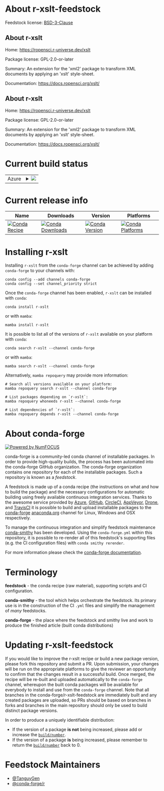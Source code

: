 About r-xslt-feedstock
======================

Feedstock license: [BSD-3-Clause](https://github.com/conda-forge/r-xslt-feedstock/blob/main/LICENSE.txt)


About r-xslt
------------

Home: https://ropensci.r-universe.dev/xslt

Package license: GPL-2.0-or-later

Summary: An extension for the 'xml2' package to transform XML documents by applying an 'xslt' style-sheet.

Documentation: https://docs.ropensci.org/xslt/

About r-xslt
------------

Home: https://ropensci.r-universe.dev/xslt

Package license: GPL-2.0-or-later

Summary: An extension for the 'xml2' package to transform XML documents by applying an 'xslt' style-sheet.

Documentation: https://docs.ropensci.org/xslt/

Current build status
====================


<table>
    
  <tr>
    <td>Azure</td>
    <td>
      <details>
        <summary>
          <a href="https://dev.azure.com/conda-forge/feedstock-builds/_build/latest?definitionId=19752&branchName=main">
            <img src="https://dev.azure.com/conda-forge/feedstock-builds/_apis/build/status/r-xslt-feedstock?branchName=main">
          </a>
        </summary>
        <table>
          <thead><tr><th>Variant</th><th>Status</th></tr></thead>
          <tbody><tr>
              <td>linux_64_r_base4.3</td>
              <td>
                <a href="https://dev.azure.com/conda-forge/feedstock-builds/_build/latest?definitionId=19752&branchName=main">
                  <img src="https://dev.azure.com/conda-forge/feedstock-builds/_apis/build/status/r-xslt-feedstock?branchName=main&jobName=linux&configuration=linux%20linux_64_r_base4.3" alt="variant">
                </a>
              </td>
            </tr><tr>
              <td>linux_64_r_base4.4</td>
              <td>
                <a href="https://dev.azure.com/conda-forge/feedstock-builds/_build/latest?definitionId=19752&branchName=main">
                  <img src="https://dev.azure.com/conda-forge/feedstock-builds/_apis/build/status/r-xslt-feedstock?branchName=main&jobName=linux&configuration=linux%20linux_64_r_base4.4" alt="variant">
                </a>
              </td>
            </tr><tr>
              <td>linux_aarch64_r_base4.3</td>
              <td>
                <a href="https://dev.azure.com/conda-forge/feedstock-builds/_build/latest?definitionId=19752&branchName=main">
                  <img src="https://dev.azure.com/conda-forge/feedstock-builds/_apis/build/status/r-xslt-feedstock?branchName=main&jobName=linux&configuration=linux%20linux_aarch64_r_base4.3" alt="variant">
                </a>
              </td>
            </tr><tr>
              <td>linux_aarch64_r_base4.4</td>
              <td>
                <a href="https://dev.azure.com/conda-forge/feedstock-builds/_build/latest?definitionId=19752&branchName=main">
                  <img src="https://dev.azure.com/conda-forge/feedstock-builds/_apis/build/status/r-xslt-feedstock?branchName=main&jobName=linux&configuration=linux%20linux_aarch64_r_base4.4" alt="variant">
                </a>
              </td>
            </tr><tr>
              <td>linux_ppc64le_r_base4.3</td>
              <td>
                <a href="https://dev.azure.com/conda-forge/feedstock-builds/_build/latest?definitionId=19752&branchName=main">
                  <img src="https://dev.azure.com/conda-forge/feedstock-builds/_apis/build/status/r-xslt-feedstock?branchName=main&jobName=linux&configuration=linux%20linux_ppc64le_r_base4.3" alt="variant">
                </a>
              </td>
            </tr><tr>
              <td>linux_ppc64le_r_base4.4</td>
              <td>
                <a href="https://dev.azure.com/conda-forge/feedstock-builds/_build/latest?definitionId=19752&branchName=main">
                  <img src="https://dev.azure.com/conda-forge/feedstock-builds/_apis/build/status/r-xslt-feedstock?branchName=main&jobName=linux&configuration=linux%20linux_ppc64le_r_base4.4" alt="variant">
                </a>
              </td>
            </tr><tr>
              <td>osx_64_r_base4.3</td>
              <td>
                <a href="https://dev.azure.com/conda-forge/feedstock-builds/_build/latest?definitionId=19752&branchName=main">
                  <img src="https://dev.azure.com/conda-forge/feedstock-builds/_apis/build/status/r-xslt-feedstock?branchName=main&jobName=osx&configuration=osx%20osx_64_r_base4.3" alt="variant">
                </a>
              </td>
            </tr><tr>
              <td>osx_64_r_base4.4</td>
              <td>
                <a href="https://dev.azure.com/conda-forge/feedstock-builds/_build/latest?definitionId=19752&branchName=main">
                  <img src="https://dev.azure.com/conda-forge/feedstock-builds/_apis/build/status/r-xslt-feedstock?branchName=main&jobName=osx&configuration=osx%20osx_64_r_base4.4" alt="variant">
                </a>
              </td>
            </tr><tr>
              <td>osx_arm64_r_base4.3</td>
              <td>
                <a href="https://dev.azure.com/conda-forge/feedstock-builds/_build/latest?definitionId=19752&branchName=main">
                  <img src="https://dev.azure.com/conda-forge/feedstock-builds/_apis/build/status/r-xslt-feedstock?branchName=main&jobName=osx&configuration=osx%20osx_arm64_r_base4.3" alt="variant">
                </a>
              </td>
            </tr><tr>
              <td>osx_arm64_r_base4.4</td>
              <td>
                <a href="https://dev.azure.com/conda-forge/feedstock-builds/_build/latest?definitionId=19752&branchName=main">
                  <img src="https://dev.azure.com/conda-forge/feedstock-builds/_apis/build/status/r-xslt-feedstock?branchName=main&jobName=osx&configuration=osx%20osx_arm64_r_base4.4" alt="variant">
                </a>
              </td>
            </tr><tr>
              <td>win_64_r_base4.3</td>
              <td>
                <a href="https://dev.azure.com/conda-forge/feedstock-builds/_build/latest?definitionId=19752&branchName=main">
                  <img src="https://dev.azure.com/conda-forge/feedstock-builds/_apis/build/status/r-xslt-feedstock?branchName=main&jobName=win&configuration=win%20win_64_r_base4.3" alt="variant">
                </a>
              </td>
            </tr><tr>
              <td>win_64_r_base4.4</td>
              <td>
                <a href="https://dev.azure.com/conda-forge/feedstock-builds/_build/latest?definitionId=19752&branchName=main">
                  <img src="https://dev.azure.com/conda-forge/feedstock-builds/_apis/build/status/r-xslt-feedstock?branchName=main&jobName=win&configuration=win%20win_64_r_base4.4" alt="variant">
                </a>
              </td>
            </tr>
          </tbody>
        </table>
      </details>
    </td>
  </tr>
</table>

Current release info
====================

| Name | Downloads | Version | Platforms |
| --- | --- | --- | --- |
| [![Conda Recipe](https://img.shields.io/badge/recipe-r--xslt-green.svg)](https://anaconda.org/conda-forge/r-xslt) | [![Conda Downloads](https://img.shields.io/conda/dn/conda-forge/r-xslt.svg)](https://anaconda.org/conda-forge/r-xslt) | [![Conda Version](https://img.shields.io/conda/vn/conda-forge/r-xslt.svg)](https://anaconda.org/conda-forge/r-xslt) | [![Conda Platforms](https://img.shields.io/conda/pn/conda-forge/r-xslt.svg)](https://anaconda.org/conda-forge/r-xslt) |

Installing r-xslt
=================

Installing `r-xslt` from the `conda-forge` channel can be achieved by adding `conda-forge` to your channels with:

```
conda config --add channels conda-forge
conda config --set channel_priority strict
```

Once the `conda-forge` channel has been enabled, `r-xslt` can be installed with `conda`:

```
conda install r-xslt
```

or with `mamba`:

```
mamba install r-xslt
```

It is possible to list all of the versions of `r-xslt` available on your platform with `conda`:

```
conda search r-xslt --channel conda-forge
```

or with `mamba`:

```
mamba search r-xslt --channel conda-forge
```

Alternatively, `mamba repoquery` may provide more information:

```
# Search all versions available on your platform:
mamba repoquery search r-xslt --channel conda-forge

# List packages depending on `r-xslt`:
mamba repoquery whoneeds r-xslt --channel conda-forge

# List dependencies of `r-xslt`:
mamba repoquery depends r-xslt --channel conda-forge
```


About conda-forge
=================

[![Powered by
NumFOCUS](https://img.shields.io/badge/powered%20by-NumFOCUS-orange.svg?style=flat&colorA=E1523D&colorB=007D8A)](https://numfocus.org)

conda-forge is a community-led conda channel of installable packages.
In order to provide high-quality builds, the process has been automated into the
conda-forge GitHub organization. The conda-forge organization contains one repository
for each of the installable packages. Such a repository is known as a *feedstock*.

A feedstock is made up of a conda recipe (the instructions on what and how to build
the package) and the necessary configurations for automatic building using freely
available continuous integration services. Thanks to the awesome service provided by
[Azure](https://azure.microsoft.com/en-us/services/devops/), [GitHub](https://github.com/),
[CircleCI](https://circleci.com/), [AppVeyor](https://www.appveyor.com/),
[Drone](https://cloud.drone.io/welcome), and [TravisCI](https://travis-ci.com/)
it is possible to build and upload installable packages to the
[conda-forge](https://anaconda.org/conda-forge) [anaconda.org](https://anaconda.org/)
channel for Linux, Windows and OSX respectively.

To manage the continuous integration and simplify feedstock maintenance
[conda-smithy](https://github.com/conda-forge/conda-smithy) has been developed.
Using the ``conda-forge.yml`` within this repository, it is possible to re-render all of
this feedstock's supporting files (e.g. the CI configuration files) with ``conda smithy rerender``.

For more information please check the [conda-forge documentation](https://conda-forge.org/docs/).

Terminology
===========

**feedstock** - the conda recipe (raw material), supporting scripts and CI configuration.

**conda-smithy** - the tool which helps orchestrate the feedstock.
                   Its primary use is in the construction of the CI ``.yml`` files
                   and simplify the management of *many* feedstocks.

**conda-forge** - the place where the feedstock and smithy live and work to
                  produce the finished article (built conda distributions)


Updating r-xslt-feedstock
=========================

If you would like to improve the r-xslt recipe or build a new
package version, please fork this repository and submit a PR. Upon submission,
your changes will be run on the appropriate platforms to give the reviewer an
opportunity to confirm that the changes result in a successful build. Once
merged, the recipe will be re-built and uploaded automatically to the
`conda-forge` channel, whereupon the built conda packages will be available for
everybody to install and use from the `conda-forge` channel.
Note that all branches in the conda-forge/r-xslt-feedstock are
immediately built and any created packages are uploaded, so PRs should be based
on branches in forks and branches in the main repository should only be used to
build distinct package versions.

In order to produce a uniquely identifiable distribution:
 * If the version of a package **is not** being increased, please add or increase
   the [``build/number``](https://docs.conda.io/projects/conda-build/en/latest/resources/define-metadata.html#build-number-and-string).
 * If the version of a package **is** being increased, please remember to return
   the [``build/number``](https://docs.conda.io/projects/conda-build/en/latest/resources/define-metadata.html#build-number-and-string)
   back to 0.

Feedstock Maintainers
=====================

* [@TanguyGen](https://github.com/TanguyGen/)
* [@conda-forge/r](https://github.com/orgs/conda-forge/teams/r/)

